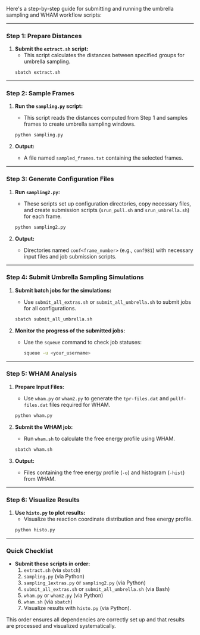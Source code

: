 Here's a step-by-step guide for submitting and running the umbrella sampling and WHAM workflow scripts:

---

### **Step 1: Prepare Distances**
1. **Submit the `extract.sh` script:**
   - This script calculates the distances between specified groups for umbrella sampling.
   ```bash
   sbatch extract.sh
   ```

---

### **Step 2: Sample Frames**
1. **Run the `sampling.py` script:**
   - This script reads the distances computed from Step 1 and samples frames to create umbrella sampling windows.
   ```bash
   python sampling.py
   ```

2. **Output:**
   - A file named `sampled_frames.txt` containing the selected frames.

---

### **Step 3: Generate Configuration Files**
1. **Run `sampling2.py`:**
   - These scripts set up configuration directories, copy necessary files, and create submission scripts (`srun_pull.sh` and `srun_umbrella.sh`) for each frame.
   ```bash
   python sampling2.py
   ```

2. **Output:**
   - Directories named `conf<frame_number>` (e.g., `conf981`) with necessary input files and job submission scripts.

---

### **Step 4: Submit Umbrella Sampling Simulations**
1. **Submit batch jobs for the simulations:**
   - Use `submit_all_extras.sh` or `submit_all_umbrella.sh` to submit jobs for all configurations.
   
   ```bash
   sbatch submit_all_umbrella.sh
   ```

2. **Monitor the progress of the submitted jobs:**
   - Use the `squeue` command to check job statuses:
     ```bash
     squeue -u <your_username>
     ```

---

### **Step 5: WHAM Analysis**
1. **Prepare Input Files:**
   - Use `wham.py` or `wham2.py` to generate the `tpr-files.dat` and `pullf-files.dat` files required for WHAM.
   ```bash
   python wham.py
   ```

2. **Submit the WHAM job:**
   - Run `wham.sh` to calculate the free energy profile using WHAM.
   ```bash
   sbatch wham.sh
   ```

3. **Output:**
   - Files containing the free energy profile (`-o`) and histogram (`-hist`) from WHAM.

---

### **Step 6: Visualize Results**
1. **Use `histo.py` to plot results:**
   - Visualize the reaction coordinate distribution and free energy profile.
   ```bash
   python histo.py
   ```

---

### **Quick Checklist**
- **Submit these scripts in order:**
  1. `extract.sh` (via `sbatch`)
  2. `sampling.py` (via Python)
  3. `sampling_1extras.py` or `sampling2.py` (via Python)
  4. `submit_all_extras.sh` or `submit_all_umbrella.sh` (via Bash)
  5. `wham.py` or `wham2.py` (via Python)
  6. `wham.sh` (via `sbatch`)
  7. Visualize results with `histo.py` (via Python).

This order ensures all dependencies are correctly set up and that results are processed and visualized systematically.
